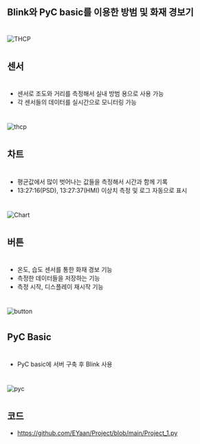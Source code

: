 ## Blink와 PyC basic를 이용한 방범 및 화재 경보기
#
#
![THCP](https://user-images.githubusercontent.com/81665544/129801734-f50aa482-26c9-4975-ad02-adcfc36dfbec.jpg)
#
#
## 센서
#
* 센서로 조도와 거리를 측정해서 실내 방범 용으로 사용 가능
* 각 센서들의 데이터를 실시간으로 모니터링 가능
#
![thcp](https://user-images.githubusercontent.com/81665544/129804689-7a57de8a-2693-4d99-b67f-fde25eda7c1a.PNG)
#
## 차트
#
* 평균값에서 많이 벗어나는 값들을 측정해서 시간과 함께 기록
* 13:27:16(PSD), 13:27:37(HMI) 이상치 측정 및 로그 자동으로 표시
#
![Chart](https://user-images.githubusercontent.com/81665544/129804686-85f5585a-0711-4548-8aa9-bf803c38393b.PNG)
#
## 버튼
#
* 온도, 습도 센서를 통한 화재 경보 기능
* 측정한 데이터들을 저장하는 기능
* 측정 시작, 디스플레이 재시작 기능

#
![button](https://user-images.githubusercontent.com/81665544/129804693-b46aee4e-38a4-4d49-8b64-17e246be0535.PNG)
#
## PyC Basic
#
* PyC basic에 서버 구축 후 Blink 사용
#
![pyc](https://user-images.githubusercontent.com/81665544/129805571-b2acd0d6-5f3d-4c37-bfea-3eb3b5f2e78f.PNG)
#
#
## 코드
* https://github.com/EYaan/Project/blob/main/Project_1.py

